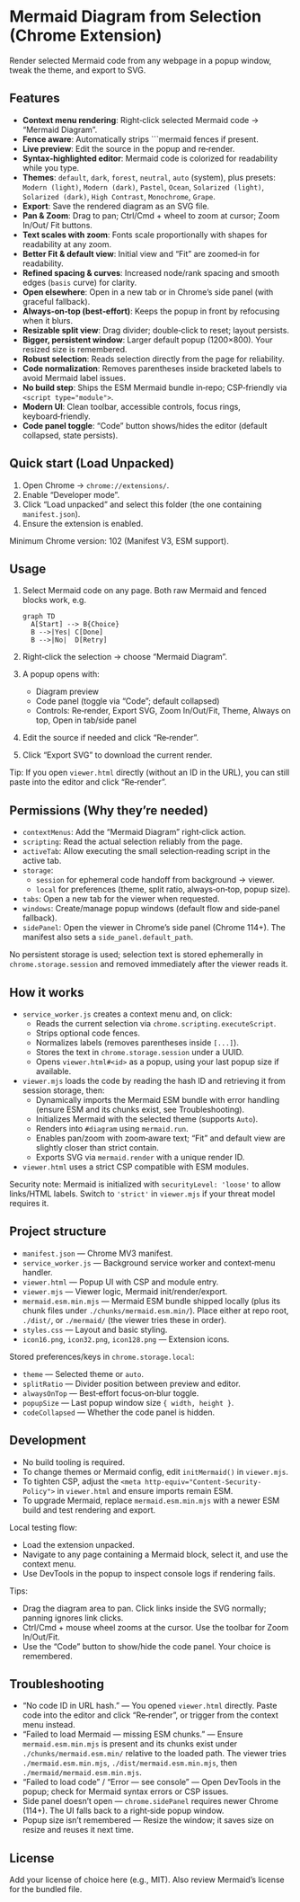 # Mermaid Diagram from Selection (Chrome Extension)

Render selected Mermaid code from any webpage in a popup window, tweak the theme, and export to SVG.

## Features

- **Context menu rendering**: Right‑click selected Mermaid code → “Mermaid Diagram”.
- **Fence aware**: Automatically strips ```mermaid fences if present.
- **Live preview**: Edit the source in the popup and re‑render.
- **Syntax‑highlighted editor**: Mermaid code is colorized for readability while you type.
- **Themes**: `default`, `dark`, `forest`, `neutral`, `auto` (system), plus presets: `Modern (light)`, `Modern (dark)`, `Pastel`, `Ocean`, `Solarized (light)`, `Solarized (dark)`, `High Contrast`, `Monochrome`, `Grape`.
- **Export**: Save the rendered diagram as an SVG file.
- **Pan & Zoom**: Drag to pan; Ctrl/Cmd + wheel to zoom at cursor; Zoom In/Out/ Fit buttons.
- **Text scales with zoom**: Fonts scale proportionally with shapes for readability at any zoom.
- **Better Fit & default view**: Initial view and “Fit” are zoomed‑in for readability.
- **Refined spacing & curves**: Increased node/rank spacing and smooth edges (`basis` curve) for clarity.
- **Open elsewhere**: Open in a new tab or in Chrome’s side panel (with graceful fallback).
- **Always‑on‑top (best‑effort)**: Keeps the popup in front by refocusing when it blurs.
- **Resizable split view**: Drag divider; double‑click to reset; layout persists.
- **Bigger, persistent window**: Larger default popup (1200×800). Your resized size is remembered.
- **Robust selection**: Reads selection directly from the page for reliability.
- **Code normalization**: Removes parentheses inside bracketed labels to avoid Mermaid label issues.
- **No build step**: Ships the ESM Mermaid bundle in‑repo; CSP‑friendly via `<script type="module">`.
- **Modern UI**: Clean toolbar, accessible controls, focus rings, keyboard‑friendly.
- **Code panel toggle**: “Code” button shows/hides the editor (default collapsed, state persists).

## Quick start (Load Unpacked)

1. Open Chrome → `chrome://extensions/`.
2. Enable “Developer mode”.
3. Click “Load unpacked” and select this folder (the one containing `manifest.json`).
4. Ensure the extension is enabled.

Minimum Chrome version: 102 (Manifest V3, ESM support).

## Usage

1. Select Mermaid code on any page. Both raw Mermaid and fenced blocks work, e.g.

    ```mermaid
    graph TD
      A[Start] --> B{Choice}
      B -->|Yes| C[Done]
      B -->|No|  D[Retry]
    ```

2. Right‑click the selection → choose “Mermaid Diagram”.
3. A popup opens with:
    - Diagram preview
    - Code panel (toggle via “Code”; default collapsed)
    - Controls: Re‑render, Export SVG, Zoom In/Out/Fit, Theme, Always on top, Open in tab/side panel
4. Edit the source if needed and click “Re‑render”.
5. Click “Export SVG” to download the current render.

Tip: If you open `viewer.html` directly (without an ID in the URL), you can still paste into the editor and click “Re‑render”.

## Permissions (Why they’re needed)

- `contextMenus`: Add the “Mermaid Diagram” right‑click action.
- `scripting`: Read the actual selection reliably from the page.
- `activeTab`: Allow executing the small selection‑reading script in the active tab.
- `storage`:
  - `session` for ephemeral code handoff from background → viewer.
  - `local` for preferences (theme, split ratio, always‑on‑top, popup size).
- `tabs`: Open a new tab for the viewer when requested.
- `windows`: Create/manage popup windows (default flow and side‑panel fallback).
- `sidePanel`: Open the viewer in Chrome’s side panel (Chrome 114+). The manifest also sets a `side_panel.default_path`.

No persistent storage is used; selection text is stored ephemerally in `chrome.storage.session` and removed immediately after the viewer reads it.

## How it works

- `service_worker.js` creates a context menu and, on click:
  - Reads the current selection via `chrome.scripting.executeScript`.
  - Strips optional code fences.
  - Normalizes labels (removes parentheses inside `[...]`).
  - Stores the text in `chrome.storage.session` under a UUID.
  - Opens `viewer.html#<id>` as a popup, using your last popup size if available.
- `viewer.mjs` loads the code by reading the hash ID and retrieving it from session storage, then:
  - Dynamically imports the Mermaid ESM bundle with error handling (ensure ESM and its chunks exist, see Troubleshooting).
  - Initializes Mermaid with the selected theme (supports `Auto`).
  - Renders into `#diagram` using `mermaid.run`.
  - Enables pan/zoom with zoom‑aware text; “Fit” and default view are slightly closer than strict contain.
  - Exports SVG via `mermaid.render` with a unique render ID.
- `viewer.html` uses a strict CSP compatible with ESM modules.

Security note: Mermaid is initialized with `securityLevel: 'loose'` to allow links/HTML labels. Switch to `'strict'` in `viewer.mjs` if your threat model requires it.

## Project structure

- `manifest.json` — Chrome MV3 manifest.
- `service_worker.js` — Background service worker and context‑menu handler.
- `viewer.html` — Popup UI with CSP and module entry.
- `viewer.mjs` — Viewer logic, Mermaid init/render/export.
- `mermaid.esm.min.mjs` — Mermaid ESM bundle shipped locally (plus its chunk files under `./chunks/mermaid.esm.min/`). Place either at repo root, `./dist/`, or `./mermaid/` (the viewer tries these in order).
- `styles.css` — Layout and basic styling.
- `icon16.png`, `icon32.png`, `icon128.png` — Extension icons.

Stored preferences/keys in `chrome.storage.local`:

- `theme` — Selected theme or `auto`.
- `splitRatio` — Divider position between preview and editor.
- `alwaysOnTop` — Best‑effort focus‑on‑blur toggle.
- `popupSize` — Last popup window size `{ width, height }`.
- `codeCollapsed` — Whether the code panel is hidden.

## Development

- No build tooling is required.
- To change themes or Mermaid config, edit `initMermaid()` in `viewer.mjs`.
- To tighten CSP, adjust the `<meta http-equiv="Content-Security-Policy">` in `viewer.html` and ensure imports remain ESM.
- To upgrade Mermaid, replace `mermaid.esm.min.mjs` with a newer ESM build and test rendering and export.

Local testing flow:

- Load the extension unpacked.
- Navigate to any page containing a Mermaid block, select it, and use the context menu.
- Use DevTools in the popup to inspect console logs if rendering fails.

Tips:

- Drag the diagram area to pan. Click links inside the SVG normally; panning ignores link clicks.
- Ctrl/Cmd + mouse wheel zooms at the cursor. Use the toolbar for Zoom In/Out/Fit.
- Use the “Code” button to show/hide the code panel. Your choice is remembered.

## Troubleshooting

- “No code ID in URL hash.” — You opened `viewer.html` directly. Paste code into the editor and click “Re‑render”, or trigger from the context menu instead.
- “Failed to load Mermaid — missing ESM chunks.” — Ensure `mermaid.esm.min.mjs` is present and its chunks exist under `./chunks/mermaid.esm.min/` relative to the loaded path. The viewer tries `./mermaid.esm.min.mjs`, `./dist/mermaid.esm.min.mjs`, then `./mermaid/mermaid.esm.min.mjs`.
- “Failed to load code” / “Error — see console” — Open DevTools in the popup; check for Mermaid syntax errors or CSP issues.
- Side panel doesn’t open — `chrome.sidePanel` requires newer Chrome (114+). The UI falls back to a right‑side popup window.
- Popup size isn’t remembered — Resize the window; it saves size on resize and reuses it next time.

## License

Add your license of choice here (e.g., MIT). Also review Mermaid’s license for the bundled file.
